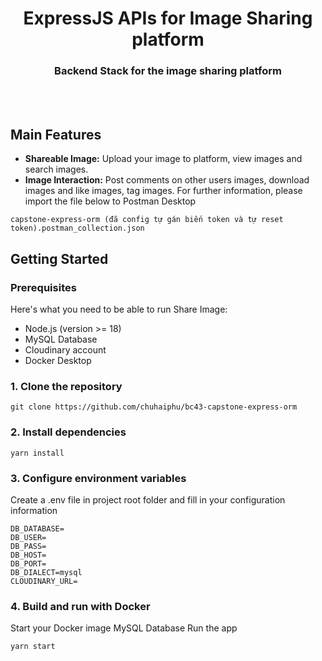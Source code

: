 <div align="center">
  <h1 align="center">ExpressJS APIs for Image Sharing platform</h1>
  <h3>Backend Stack for the image sharing platform</h3>
  <br>
</div>

<br/>

## Main Features

- **Shareable Image:** Upload your image to platform, view images and search images.
- **Image Interaction:** Post comments on other users images, download images and like images, tag images.
For further information, please import the file below to Postman Desktop
```shell
capstone-express-orm (đã config tự gán biến token và tự reset token).postman_collection.json
```


## Getting Started

### Prerequisites

Here's what you need to be able to run Share Image:
- Node.js (version >= 18)
- MySQL Database
- Cloudinary account
- Docker Desktop

### 1. Clone the repository

```shell
git clone https://github.com/chuhaiphu/bc43-capstone-express-orm
```

### 2. Install dependencies

```shell
yarn install
```

### 3. Configure environment variables
Create a .env file in project root folder and fill in your configuration information
```shell
DB_DATABASE=
DB_USER=
DB_PASS=
DB_HOST=
DB_PORT=
DB_DIALECT=mysql
CLOUDINARY_URL=

```

### 4. Build and run with Docker
Start your Docker image MySQL Database
Run the app
```shell
yarn start
```
